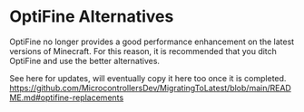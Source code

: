 # OptiFine Alternatives

OptiFine no longer provides a good performance enhancement on the latest versions of Minecraft. For this reason, it is recommended that you ditch OptiFine and use the better alternatives.

See here for updates, will eventually copy it here too once it is completed.
https://github.com/MicrocontrollersDev/MigratingToLatest/blob/main/README.md#optifine-replacements
